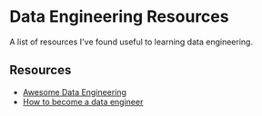 # Data Engineering Resources
A list of resources I've found useful to learning data engineering.

## Resources
* [Awesome Data Engineering](https://awesomedataengineering.com)
* [How to become a data engineer](https://khashtamov.com/en/how-to-become-a-data-engineer/)

